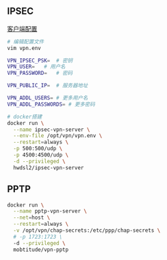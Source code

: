 <!-- 
title: Vpn
sort: 
--> 

## IPSEC

[客户端配置](https://github.com/hwdsl2/setup-ipsec-vpn/blob/master/docs/clients-zh.md)

```bash
# 编辑配置文件
vim vpn.env

VPN_IPSEC_PSK=	# 密钥
VPN_USER=	# 用户名
VPN_PASSWORD=	# 密码

VPN_PUBLIC_IP=	# 服务器地址

VPN_ADDL_USERS=	# 更多用户名
VPN_ADDL_PASSWORDS=	# 更多密码

# docker搭建
docker run \
  --name ipsec-vpn-server \
  --env-file /opt/vpn/vpn.env \
  --restart=always \
  -p 500:500/udp \
  -p 4500:4500/udp \
  -d --privileged \
  hwdsl2/ipsec-vpn-server
```

## PPTP

```bash
docker run \
  --name pptp-vpn-server \
  --net=host \
  --restart=always \
  -v /opt/vpn/chap-secrets:/etc/ppp/chap-secrets \
  # -p 1723:1723 \
  -d --privileged \
  mobtitude/vpn-pptp
```

